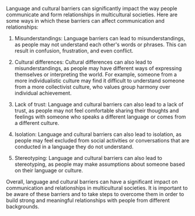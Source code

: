 Language and cultural barriers can significantly impact the way people communicate and form relationships in multicultural societies. Here are some ways in which these barriers can affect communication and relationships:

1. Misunderstandings: Language barriers can lead to misunderstandings, as people may not understand each other's words or phrases. This can result in confusion, frustration, and even conflict.

2. Cultural differences: Cultural differences can also lead to misunderstandings, as people may have different ways of expressing themselves or interpreting the world. For example, someone from a more individualistic culture may find it difficult to understand someone from a more collectivist culture, who values group harmony over individual achievement.

3. Lack of trust: Language and cultural barriers can also lead to a lack of trust, as people may not feel comfortable sharing their thoughts and feelings with someone who speaks a different language or comes from a different culture.

4. Isolation: Language and cultural barriers can also lead to isolation, as people may feel excluded from social activities or conversations that are conducted in a language they do not understand.

5. Stereotyping: Language and cultural barriers can also lead to stereotyping, as people may make assumptions about someone based on their language or culture.

Overall, language and cultural barriers can have a significant impact on communication and relationships in multicultural societies. It is important to be aware of these barriers and to take steps to overcome them in order to build strong and meaningful relationships with people from different backgrounds.